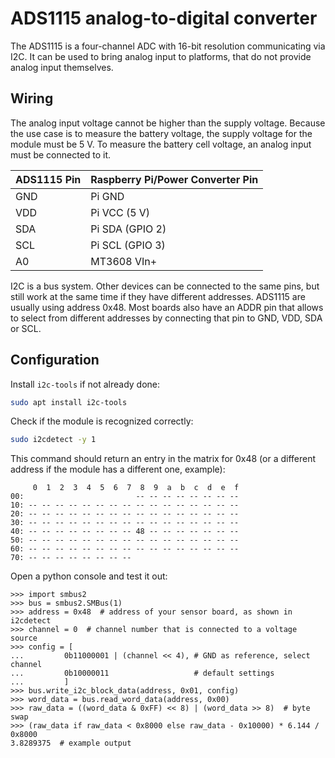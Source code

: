 ADS1115 analog-to-digital converter
===================================

The ADS1115 is a four-channel ADC with 16-bit resolution communicating via I2C. It can be used to bring analog input to
platforms, that do not provide analog input themselves.

## Wiring

The analog input voltage cannot be higher than the supply voltage. Because the use case is to measure the battery
voltage, the supply voltage for the module must be 5 V. To measure the battery cell voltage, an analog input must be
connected to it.

| ADS1115 Pin | Raspberry Pi/Power Converter Pin |
|-------------|----------------------------------|
| GND         | Pi GND                           |
| VDD         | Pi VCC (5 V)                     |
| SDA         | Pi SDA (GPIO 2)                  |
| SCL         | Pi SCL (GPIO 3)                  |
| A0          | MT3608 VIn+                      |

I2C is a bus system. Other devices can be connected to the same pins, but still work at the same time if they have
different addresses. ADS1115 are usually using address 0x48. Most boards also have an ADDR pin that allows to select
from different addresses by connecting that pin to GND, VDD, SDA or SCL.

## Configuration

Install ``i2c-tools`` if not already done:
```bash
sudo apt install i2c-tools
```

Check if the module is recognized correctly:
```bash
sudo i2cdetect -y 1
```
This command should return an entry in the matrix for 0x48 (or a different address if the module has a different one,
example):
```
     0  1  2  3  4  5  6  7  8  9  a  b  c  d  e  f
00:                         -- -- -- -- -- -- -- --
10: -- -- -- -- -- -- -- -- -- -- -- -- -- -- -- --
20: -- -- -- -- -- -- -- -- -- -- -- -- -- -- -- --
30: -- -- -- -- -- -- -- -- -- -- -- -- -- -- -- --
40: -- -- -- -- -- -- -- -- 48 -- -- -- -- -- -- --
50: -- -- -- -- -- -- -- -- -- -- -- -- -- -- -- --
60: -- -- -- -- -- -- -- -- -- -- -- -- -- -- -- --
70: -- -- -- -- -- -- -- --
```

Open a python console and test it out:
```pycon
>>> import smbus2
>>> bus = smbus2.SMBus(1)
>>> address = 0x48  # address of your sensor board, as shown in i2cdetect
>>> channel = 0  # channel number that is connected to a voltage source
>>> config = [
...         0b11000001 | (channel << 4), # GND as reference, select channel
...         0b10000011                   # default settings
...         ]
>>> bus.write_i2c_block_data(address, 0x01, config)
>>> word_data = bus.read_word_data(address, 0x00)
>>> raw_data = ((word_data & 0xFF) << 8) | (word_data >> 8)  # byte swap
>>> (raw_data if raw_data < 0x8000 else raw_data - 0x10000) * 6.144 / 0x8000
3.8289375  # example output
```
